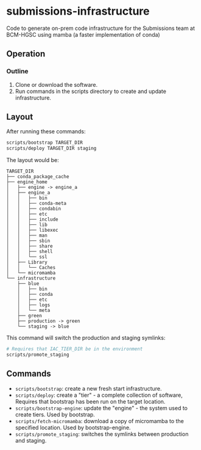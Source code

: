 # submissions-infrastructure

Code to generate on-prem code infrastructure for the Submissions team at BCM-HGSC using mamba (a faster implementation of conda)

## Operation

### Outline

1. Clone or download the software.
2. Run commands in the scripts directory to create and update infrastructure.

## Layout

After running these commands:

```bash
scripts/bootstrap TARGET_DIR
scripts/deploy TARGET_DIR staging
```

The layout would be:

```
TARGET_DIR
├── conda_package_cache
├── engine_home
│   ├── engine -> engine_a
│   ├── engine_a
│   │   ├── bin
│   │   ├── conda-meta
│   │   ├── condabin
│   │   ├── etc
│   │   ├── include
│   │   ├── lib
│   │   ├── libexec
│   │   ├── man
│   │   ├── sbin
│   │   ├── share
│   │   ├── shell
│   │   └── ssl
│   ├── Library
│   │   └── Caches
│   └── micromamba
└── infrastructure
    ├── blue
    │   ├── bin
    │   ├── conda
    │   ├── etc
    │   ├── logs
    │   └── meta
    ├── green
    ├── production -> green
    └── staging -> blue
```

This command will switch the production and staging symlinks:

```bash
# Requires that IAC_TIER_DIR be in the environment
scripts/promote_staging
```

## Commands

- `scripts/bootstrap`: create a new fresh start infrastructure.
- `scripts/deploy`: create a "tier" - a complete collection of software, Requires that bootstrap has been run on the target location.
- `scripts/bootstrap-engine`: update the "engine" - the system used to create tiers. Used by bootstrap.
- `scripts/fetch-micromamba`: download a copy of micromamba to the specified location. Used by bootstrap-engine.
- `scripts/promote_staging`: switches the symlinks between production and staging.
